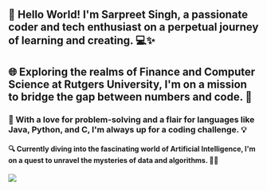 ## 👋 Hello World! I'm Sarpreet Singh, a passionate coder and tech enthusiast on a perpetual journey of learning and creating. 💻✨

## 🌐 Exploring the realms of Finance and Computer Science at Rutgers University, I'm on a mission to bridge the gap between numbers and code. 🚀

### 🧠 With a love for problem-solving and a flair for languages like Java, Python, and C, I'm always up for a coding challenge. 💡

#### 🔍 Currently diving into the fascinating world of Artificial Intelligence, I'm on a quest to unravel the mysteries of data and algorithms. 🤖✨

![](https://komarev.com/ghpvc/?username=zarpreet)

<!--
**zarpreet/zarpreet** is a ✨ _special_ ✨ repository because its `README.md` (this file) appears on your GitHub profile.

Here are some ideas to get you started:

- 🔭 I’m currently working on ...
- 🌱 I’m currently learning ...
- 👯 I’m looking to collaborate on ...
- 🤔 I’m looking for help with ...
- 💬 Ask me about ...
- 📫 How to reach me: ...
- 😄 Pronouns: ...
- ⚡ Fun fact: ...


-->

